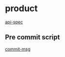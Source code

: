 # product

[api-spec](https://editor.swagger.io/?url=https://raw.githubusercontent.com/digit-egov/health-api-specs/main/contracts/registries/product.yml)

## Pre commit script

[commit-msg](https://gist.github.com/jayantp-egov/14f55deb344f1648503c6be7e580fa12)